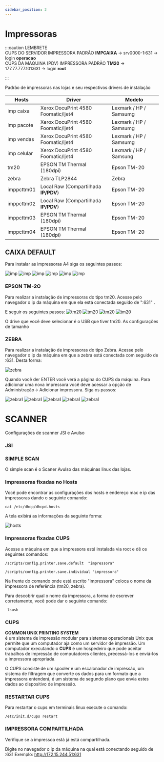 ```yaml
---
sidebar_position: 2
---
```


# Impressoras

:::caution LEMBRETE        
CUPS DO SERVIDOR IMPRESSORA PADRÃO **IMPCAIXA** -> srv0000-1:631 -> login **operacao**          
CUPS DA MAQUINA (PDV) IMPRESSORA PADRÃO **TM20** -> 177.77.777.101:631 -> login **root**

:::

Padrão de impressoras nas lojas e seu respectivos drivers de instalação

| Hosts             | Driver                              | Modelo                 |
| ----------------- | ----------------------------------- | -----------------------|
| imp caixa         | Xerox DocuPrint 4580 Foomatic/ljet4 | Lexmark / HP / Samsumg |
| imp pacote        | Xerox DocuPrint 4580 Foomatic/ljet4 | Lexmark / HP / Samsumg |
| imp vendas        | Xerox DocuPrint 4580 Foomatic/ljet4 | Lexmark / HP / Samsumg |
| imp celular       | Xerox DocuPrint 4580 Foomatic/ljet4 | Lexmark / HP / Samsung |
| tm20              | EPSON TM Thermal (180dpi)           | Epson TM-20            |
| zebra             | Zebra TLP2844                       | Zebra                  |
| imppcttm01        | Local Raw (Compartilhada **IP/PDV**)| Epson TM-20            |
| imppcttm02        | Local Raw (Compartilhada **IP/PDV**)| Epson TM-20            |
| imppcttm03        | EPSON TM Thermal (180dpi)           | Epson TM-20            |
| imppcttm04        | EPSON TM Thermal (180dpi)           | Epson TM-20            |


## CAIXA DEFAULT 
Para instalar as impressoras A4 siga os seguintes passos:

![imp](./img/impcaixa02.jpg)
![imp](./img/impcaixa03.png)
![imp](./img/impcaixa04.png)
![imp](./img/impcaixa05.jpg)
![imp](./img/impcaixa06.png)
![imp](./img/impcaixa07.png)



### EPSON TM-2O

Para realizar a instalação de impressoras do tipo tm20.
Acesse pelo navegador o ip da máquina em que ela está conectada seguido de ":631" .

E seguir os seguintes passos:
![tm20](./img/zebra01.png)
![tm20](./img/tm20-1.png)
![tm20](./img/tm20-2.png)
![tm20](./img/tm20-3.png)

O drive que você deve selecionar é o USB que tiver tm20.
As configurações de tamanho


### ZEBRA 

Para realizar a instalação de impressoras do tipo Zebra.
Acesse pelo navegador o ip da máquina em que a zebra está conectada com seguido de :631. Desta forma:

![zebra](./img/acessandoZebra.png)

Quando você der ENTER você verá a página do CUPS da máquina. Para adicionar uma nova impressora você deve acessar a opção de Administração-> Adicionar impressora. Siga os passos:

![zebra1](./img/zebra01.png)
![zebra1](./img/zebra02.png)
![zebra1](./img/zebra03.png)
![zebra1](./img/zebra04.png)
![zebra1](./img/zebra05.png)

# SCANNER

Configurações de scanner JSI e Avulso

### JSI 

### SIMPLE SCAN
O simple scan é o Scaner Avulso das máquinas linux das lojas.

### Impressoras fixadas no Hosts

Você pode encontrar as configurações dos hosts e endereço mac e ip das impressoras dando o seguinte comando:

```
cat /etc/dhcp/dhcpd.hosts
```
A tela exibirá as informações da seguinte forma:

![hosts](./img/hosts.png)


### Impressoras fixadas CUPS


Acesse a máquina em que a impressora está instalada via root e dê os seguintes comandos:
```
/scripts/config.printer.save.default  "impressora"
```
```
/scripts/config.printer.save.individual "impressora"
```

Na frente do comando onde está escrito "impressora" coloca o nome da impressora de referência (tm20, zebra).

Para descobrir qual o nome da impressora, a forma de escrever corretamente, você pode dar o seguinte comando:
```
 lsusb
```

### CUPS

**COMMON UNIX PRINTING SYSTEM**   
é um sistema de impressão modular para sistemas operacionais Unix que permite que um computador aja como um servidor de impressão.
Um computador executando o **CUPS** é um hospedeiro que pode aceitar trabalhos de impressão de computadores clientes, precessá-los e enviá-los a impressora apropriada.

O CUPS consiste de um spooler e um escalonador de impressão, um sistema de filtragem que converte os dados para um formato que a impressora entenderá, é um sistema de segundo plano que envia estes dados ao dispositivo de impressão.

### RESTARTAR CUPS
Para restartar o cups em terminais linux execute o comando:

`/etc/init.d/cups restart`

### IMPRESSORA COMPARTILHADA
Verifique se a impressoa está já está compartilhada.

Digite no navegador o ip da máquina na qual está conectando 
seguido de :631 Exemplo: http://172.15.244.51:631



